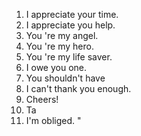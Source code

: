 1. I appreciate your time.
2. I appreciate you help.
3. You 're my angel.
4. You 're my hero.
5. You 're my life saver.
6. I owe you one.
7. You shouldn't have
8. I can't thank you enough.
9. Cheers!
10. Ta 
11. I'm obliged.
" 

